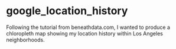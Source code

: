 # google_location_history
Following the tutorial from beneathdata.com, I wanted to produce a chloropleth map showing my location history within Los Angeles neighborhoods.
